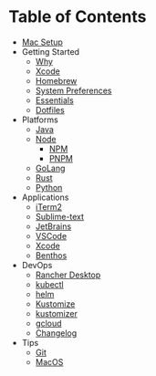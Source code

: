 # Table of Contents

- [Mac Setup](../README.md)
- Getting Started
  - [Why](essentials/why.md)
  - [Xcode](essentials/xcode.md)
  - [Homebrew](essentials/brew.md)
  - [System Preferences](essentials/system-preferences.md)
  - [Essentials](essentials/essentials.md)
  - [Dotfiles](essentials/dotfiles.md)
- Platforms
  - [Java](platforms/java.md)
  - [Node](platforms/node.md)
    - [NPM](platforms/npm.md)
    - [PNPM](platforms/pnpm.md)
  - [GoLang](platforms/golang.md)
  - [Rust](platforms/rust.md)
  - [Python](platforms/python.md)
- Applications
  - [iTerm2](apps/iterm2.md)
  - [Sublime-text](apps/sublime-text.md)
  - [JetBrains](apps/jetbrains.md)
  - [VSCode](apps/vscode.md)
  - [Xcode](apps/xcode.md)
  - [Benthos](apps/benthos.md)
- DevOps
  - [Rancher Desktop](devops/rancher-desktop.md)
  - [kubectl](devops/kubectl.md)
  - [helm](devops/helm.md)
  - [Kustomize](devops/Kustomize.md)
  - [kustomizer](devops/kustomizer.md)
  - [gcloud](devops/gcloud.md)
  - [Changelog](devops/changelog.md)
- Tips
  - [Git](tips/git.md)
  - [MacOS](tips/macos.md)

